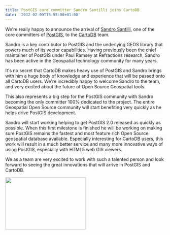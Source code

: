 ```yaml
---
title: PostGIS core committer Sandro Santilli joins CartoDB
date: '2012-02-09T15:55:00+01:00'
---
```


We're really happy to announce the arrival of <a href="http://www.vizzuality.com/team/sandro">Sandro Santilli</a>, one of the core committers of <a href="http://postgis.refractions.net/">PostGIS</a>, to the <a href="http://www.cartodb.com">CartoDB</a> team.

Sandro is a key contributor to PostGIS and the underlying GEOS library that powers much of its vector capabilities. Having previously been the chief maintainer of PostGIS under Paul Ramsey at Refractions research, Sandro has been active in the Geospatial technology community for many years.

It's no secret that CartoDB makes heavy use of PostGIS and Sandro brings with him a huge body of knowledge and experience that will be passed onto all CartoDB users. We're incredibly happy to welcome Sandro to the team, and very excited about the future of Open Source Geospatial tools.

This also represents a big step for the PostGIS community with Sandro becoming the only committer 100% dedicated to the project. The entire Geospatial Open Source community will start benefiting very quickly as he helps drive PostGIS development.

Sandro will start working helping to get PostGIS 2.0 released as quickly as possible. When this first milestone is finished he will be working on making sure PostGIS remains the fastest and most feature rich Open Source geospatial database available. Especially interesting for CartoDB users, this work will result in a much better service and many more innovative ways of using PostGIS, especially with HTML5 web GIS viewers.

We as a team are very excited to work with such a talented person and look forward to seeing the great innovations that will arrive in PostGIS and CartoDB. 

<img align="left" height="165" src="http://cartodb.s3.amazonaws.com/tumblr/posts/strk.jpg" width="254"/>
